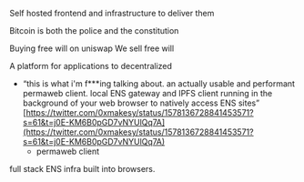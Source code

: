 Self hosted frontend and infrastructure to deliver them

Bitcoin is both the police and the constitution 

Buying free will on uniswap
We sell free will


A platform for applications to decentralized


- “this is what i'm f***ing talking about. an actually usable and performant permaweb client. local ENS gateway and IPFS client running in the background of your web browser to natively access ENS sites” [https://twitter.com/0xmakesy/status/1578136728841453571?s=61&t=j0E-KM6B0pGD7vNYUlQq7A](https://twitter.com/0xmakesy/status/1578136728841453571?s=61&t=j0E-KM6B0pGD7vNYUlQq7A)
    - permaweb client


full stack ENS infra built into browsers.